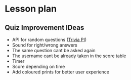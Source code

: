 # Lesson plan
  
## Quiz Improvement IDeas
- API for random questions ([Trivia PI](https://api-ninjas.com/api/trivia))
- Sound for right/wrong answers
- The same question cant be asked again
- The username cant be already taken in the score table
- Timer
- Score depending on time
- Add coloured prints for better user experience

